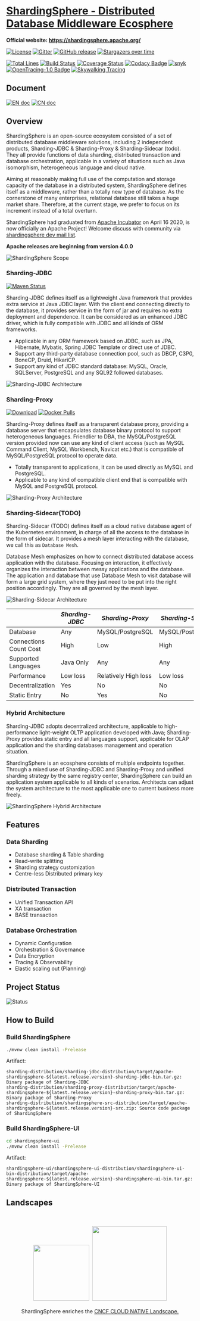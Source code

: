 # [ShardingSphere - Distributed Database Middleware Ecosphere](https://shardingsphere.apache.org/)

**Official website: https://shardingsphere.apache.org/**

[![License](https://img.shields.io/badge/license-Apache%202-4EB1BA.svg)](https://www.apache.org/licenses/LICENSE-2.0.html)
[![Gitter](https://badges.gitter.im/shardingsphere/shardingsphere.svg)](https://gitter.im/shardingsphere/Lobby)
[![GitHub release](https://img.shields.io/github/release/apache/shardingsphere.svg)](https://github.com/apache/shardingsphere/releases)
[![Stargazers over time](https://starchart.cc/apache/shardingsphere.svg)](https://starchart.cc/apache/shardingsphere)

[![Total Lines](https://tokei.rs/b1/github/apache/shardingsphere?category=lines)](https://github.com/apache/shardingsphere)
[![Build Status](https://api.travis-ci.org/apache/shardingsphere.svg?branch=master&status=created)](https://travis-ci.org/apache/shardingsphere)
[![Coverage Status](https://coveralls.io/repos/github/apache/shardingsphere/badge.svg?branch=master)](https://coveralls.io/github/apache/shardingsphere?branch=master)
[![Codacy Badge](https://api.codacy.com/project/badge/Grade/278600ed40ad48e988ab485b439abbcd)](https://www.codacy.com/app/terrymanu/sharding-sphere?utm_source=github.com&amp;utm_medium=referral&amp;utm_content=sharding-sphere/sharding-sphere&amp;utm_campaign=Badge_Grade)
[![snyk](https://snyk.io/test/github/apache/shardingsphere/badge.svg?targetFile=pom.xml)](https://snyk.io/test/github/apache/shardingsphere?targetFile=pom.xml)
[![OpenTracing-1.0 Badge](https://img.shields.io/badge/OpenTracing--1.0-enabled-blue.svg)](http://opentracing.io)
[![Skywalking Tracing](https://img.shields.io/badge/Skywalking%20Tracing-enable-brightgreen.svg)](https://github.com/apache/skywalking)

## Document

[![EN doc](https://img.shields.io/badge/document-English-blue.svg)](https://shardingsphere.apache.org/document/current/en/overview/)
[![CN doc](https://img.shields.io/badge/文档-中文版-blue.svg)](https://shardingsphere.apache.org/document/current/cn/overview/)

## Overview

ShardingSphere is an open-source ecosystem consisted of a set of distributed database middleware solutions, including 2 independent products, Sharding-JDBC & Sharding-Proxy & Sharding-Sidecar (todo). 
They all provide functions of data sharding, distributed transaction and database orchestration, applicable in a variety of situations such as Java isomorphism, heterogeneous language and cloud native. 

Aiming at reasonably making full use of the computation and storage capacity of the database in a distributed system, ShardingSphere defines itself as a middleware, rather than a totally new type of database. 
As the cornerstone of many enterprises, relational database still takes a huge market share. 
Therefore, at the current stage, we prefer to focus on its increment instead of a total overturn.

ShardingSphere had graduated from [Apache Incubator](http://incubator.apache.org/projects/shardingsphere.html) on April 16 2020, is now officially an Apache Project!
Welcome discuss with community via [shardingsphere dev mail list](mailto:dev@shardingsphere.apache.org).

__Apache releases are beginning from version 4.0.0__

![ShardingSphere Scope](https://shardingsphere.apache.org//document/current/img/shardingsphere-scope_en.png)

### Sharding-JDBC

[![Maven Status](https://maven-badges.herokuapp.com/maven-central/org.apache.shardingsphere/sharding-jdbc/badge.svg)](https://mvnrepository.com/artifact/org.apache.shardingsphere/sharding-jdbc)

Sharding-JDBC defines itself as a lightweight Java framework that provides extra service at Java JDBC layer. 
With the client end connecting directly to the database, it provides service in the form of jar and requires no extra deployment and dependence. 
It can be considered as an enhanced JDBC driver, which is fully compatible with JDBC and all kinds of ORM frameworks.

* Applicable in any ORM framework based on JDBC, such as JPA, Hibernate, Mybatis, Spring JDBC Template or direct use of JDBC.
* Support any third-party database connection pool, such as DBCP, C3P0, BoneCP, Druid, HikariCP.
* Support any kind of JDBC standard database: MySQL, Oracle, SQLServer, PostgreSQL and any SQL92 followed databases.

![Sharding-JDBC Architecture](https://shardingsphere.apache.org//document/current/img/sharding-jdbc-brief.png)

### Sharding-Proxy

[![Download](https://img.shields.io/badge/release-download-orange.svg)](https://www.apache.org/dyn/closer.cgi?path=incubator/shardingsphere/4.0.1/apache-shardingsphere-incubating-4.0.1-sharding-proxy-bin.tar.gz)
[![Docker Pulls](https://img.shields.io/docker/pulls/shardingsphere/sharding-proxy.svg)](https://store.docker.com/community/images/shardingsphere/sharding-proxy)

Sharding-Proxy defines itself as a transparent database proxy, providing a database server that encapsulates database binary protocol to support heterogeneous languages. 
Friendlier to DBA, the MySQL/PostgreSQL version provided now can use any kind of client access (such as MySQL Command Client, MySQL Workbench, Navicat etc.) that is compatible of MySQL/PostgreSQL protocol to operate data.

* Totally transparent to applications, it can be used directly as MySQL and PostgreSQL.
* Applicable to any kind of compatible client end that is compatible with MySQL and PostgreSQL protocol.

![Sharding-Proxy Architecture](https://shardingsphere.apache.org//document/current/img/sharding-proxy-brief_v2.png)

### Sharding-Sidecar(TODO)

Sharding-Sidecar (TODO) defines itself as a cloud native database agent of the Kubernetes environment, in charge of all the access to the database in the form of sidecar. 
It provides a mesh layer interacting with the database, we call this as `Database Mesh`.

Database Mesh emphasizes on how to connect distributed database access application with the database. 
Focusing on interaction, it effectively organizes the interaction between messy applications and the database. 
The application and database that use Database Mesh to visit database will form a large grid system, where they just need to be put into the right position accordingly. 
They are all governed by the mesh layer.

![Sharding-Sidecar Architecture](https://shardingsphere.apache.org//document/current/img/sharding-sidecar-brief_v2.png)

|                         | *Sharding-JDBC* | *Sharding-Proxy*     | *Sharding-Sidecar* |
| ----------------------- | --------------- | -------------------- | ------------------ |
| Database                | Any             | MySQL/PostgreSQL     | MySQL/PostgreSQL   |
| Connections Count Cost  | High            | Low                  | High               |
| Supported Languages     | Java Only       | Any                  | Any                |
| Performance             | Low loss        | Relatively High loss | Low loss           |
| Decentralization        | Yes             | No                   | No                 |
| Static Entry            | No              | Yes                  | No                 |

### Hybrid Architecture

Sharding-JDBC adopts decentralized architecture, applicable to high-performance light-weight OLTP application developed with Java; 
Sharding-Proxy provides static entry and all languages support, applicable for OLAP application and the sharding databases management and operation situation.

ShardingSphere is an ecosphere consists of multiple endpoints together.
Through a mixed use of Sharding-JDBC and Sharding-Proxy and unified sharding strategy by the same registry center, ShardingSphere can build an application system applicable to all kinds of scenarios. 
Architects can adjust the system architecture to the most applicable one to current business more freely.

![ShardingSphere Hybrid Architecture](https://shardingsphere.apache.org//document/current/img/shardingsphere-hybrid.png)

## Features

### Data Sharding

* Database sharding & Table sharding
* Read-write splitting
* Sharding strategy customization
* Centre-less Distributed primary key

### Distributed Transaction

* Unified Transaction API
* XA transaction
* BASE transaction

### Database Orchestration

* Dynamic Configuration
* Orchestration & Governance
* Data Encryption
* Tracing & Observability
* Elastic scaling out (Planning)

## Project Status

![Status](https://shardingsphere.apache.org/document/current/img/shardingsphere-status_en.png)

## How to Build

### Build ShardingSphere

```bash
./mvnw clean install -Prelease
```

Artifact:

```
sharding-distribution/sharding-jdbc-distribution/target/apache-shardingsphere-${latest.release.version}-sharding-jdbc-bin.tar.gz: Binary package of Sharding-JDBC
sharding-distribution/sharding-proxy-distribution/target/apache-shardingsphere-${latest.release.version}-sharding-proxy-bin.tar.gz: Binary package of Sharding-Proxy
sharding-distribution/shardingsphere-src-distribution/target/apache-shardingsphere-${latest.release.version}-src.zip: Source code package of ShardingSphere
```

### Build ShardingSphere-UI

```bash
cd shardingsphere-ui
./mvnw clean install -Prelease
```

Artifact:

```
shardingsphere-ui/shardingsphere-ui-distribution/shardingsphere-ui-bin-distribution/target/apache-shardingsphere-${latest.release.version}-shardingsphere-ui-bin.tar.gz: Binary package of ShardingSphere-UI
```

## Landscapes

<p align="center">
<br/><br/>
<img src="https://landscape.cncf.io/images/left-logo.svg" width="150"/>&nbsp;&nbsp;<img src="https://landscape.cncf.io/images/right-logo.svg" width="200"/>
<br/><br/>
ShardingSphere enriches the <a href="https://landscape.cncf.io/landscape=observability-and-analysis&license=apache-license-2-0">CNCF CLOUD NATIVE Landscape.</a>
</p>

